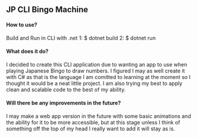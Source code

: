 ## JP CLI Bingo Machine

#### How to use?
Build and Run in CLI with .net
1: $ dotnet build
2: $ dotnet run

#### What does it do?
I decided to create this CLI application due to wanting an app to use when playing Japanese Bingo to draw numbers. I figured I may as well create it with C# as that is the language I am comitted to learning at the moment so I thought it would be a neat little project. I am also trying my best to apply clean and scalable code to the best of my ability.

#### Will there be any improvements in the future?
I may make a web app version in the future with some basic animations and the ability for it to be more accessible, but at this stage unless I think of something off the top of my head I really want to add it will stay as is.


